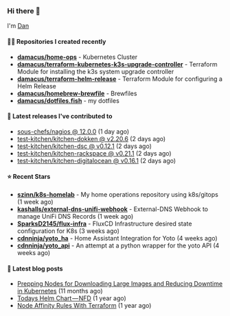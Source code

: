 

### Hi there 👋

I'm [Dan](https://medium.com/@dan.m.webb)

#### 👨‍💻 Repositories I created recently
- **[damacus/home-ops](https://github.com/damacus/home-ops)** - Kubernetes Cluster
- **[damacus/terraform-kubernetes-k3s-upgrade-controller](https://github.com/damacus/terraform-kubernetes-k3s-upgrade-controller)** - Terraform Module for installing the k3s system upgrade controller
- **[damacus/terraform-helm-release](https://github.com/damacus/terraform-helm-release)** - Terraform Module for configuring a Helm Release
- **[damacus/homebrew-brewfile](https://github.com/damacus/homebrew-brewfile)** - Brewfiles
- **[damacus/dotfiles.fish](https://github.com/damacus/dotfiles.fish)** - my dotfiles

#### 🚀 Latest releases I've contributed to


- [sous-chefs/nagios @ 12.0.0](https://github.com/sous-chefs/nagios/releases/tag/12.0.0) (1 day ago)
- [test-kitchen/kitchen-dokken @ v2.20.6](https://github.com/test-kitchen/kitchen-dokken/releases/tag/v2.20.6) (2 days ago)
- [test-kitchen/kitchen-dsc @ v0.12.1](https://github.com/test-kitchen/kitchen-dsc/releases/tag/v0.12.1) (2 days ago)
- [test-kitchen/kitchen-rackspace @ v0.21.1](https://github.com/test-kitchen/kitchen-rackspace/releases/tag/v0.21.1) (2 days ago)
- [test-kitchen/kitchen-digitalocean @ v0.16.1](https://github.com/test-kitchen/kitchen-digitalocean/releases/tag/v0.16.1) (2 days ago)

#### ⭐ Recent Stars


- **[szinn/k8s-homelab](https://github.com/szinn/k8s-homelab)** - My home operations repository using k8s/gitops (1 week ago)
- **[kashalls/external-dns-unifi-webhook](https://github.com/kashalls/external-dns-unifi-webhook)** - External-DNS Webhook to manage UniFi DNS Records (1 week ago)
- **[SparksD2145/flux-infra](https://github.com/SparksD2145/flux-infra)** - FluxCD Infrastructure desired state configuration for K8s (3 weeks ago)
- **[cdnninja/yoto_ha](https://github.com/cdnninja/yoto_ha)** - Home Assistant Integration for Yoto (4 weeks ago)
- **[cdnninja/yoto_api](https://github.com/cdnninja/yoto_api)** - An attempt at a python wrapper for the yoto API (4 weeks ago)

#### 📄 Latest blog posts
- [Prepping Nodes for Downloading Large Images and Reducing Downtime in Kubernetes](https://medium.com/@dan.m.webb/prepping-nodes-for-downloading-large-images-and-reducing-downtime-in-kubernetes-551ead53f0?source=rss-bbba9c670f6e------2) (11 months ago)
- [Todays Helm Chart — NFD](https://medium.com/@dan.m.webb/todays-helm-chart-nfd-efe64f156edd?source=rss-bbba9c670f6e------2) (1 year ago)
- [Node Affinity Rules With Terraform](https://awstip.com/node-affinity-rules-with-terraform-a0766e0bb1da?source=rss-bbba9c670f6e------2) (1 year ago)
